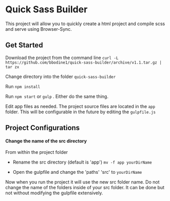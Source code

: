 # Quick Sass Builder

This project will allow you to quickly create a html project and compile scss and serve using Browser-Sync.

## Get Started
Download the project from the command line
`curl -L https://github.com/bbodine1/quick-sass-builder/archive/v1.1.tar.gz | tar zx`

Change directory into the folder `quick-sass-builder`

Run `npm install`

Run `npm start` or `gulp` . Either do the same thing.

Edit app files as needed. The project source files are located in the `app` folder. This will be configurable in the future by editing the `gulpfile.js`

## Project Configurations
#### Change the name of the src directory

From within the project folder
* Rename the src directory (default is 'app')
```mv -f app yourDirName```

* Open the gulpfile and change the 'paths' 'src' to `yourDirName`

Now when you run the project it will use the new src folder name. Do not change the name of the folders inside of your src folder. It can be done but not without modifying the gulpfile extensively.
